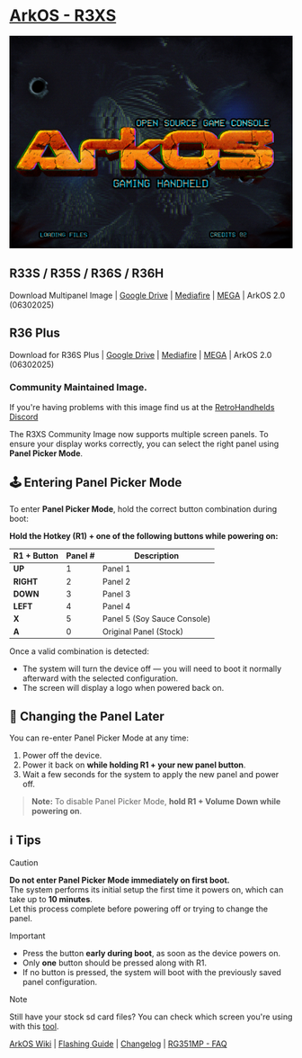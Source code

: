# [ArkOS - R3XS](https://aeolusux.github.io/ArkOS-R3XS/)
![](https://raw.githubusercontent.com/AeolusUX/ArkOS-R3XS/main/logo.bmp)


## R33S / R35S / R36S / R36H

Download Multipanel Image | [Google Drive](https://drive.google.com/file/d/1NPGRSuIJG6FOnzHHHn89rRQIo34CFZw1/view?usp=sharing) | [Mediafire](https://www.mediafire.com/file/i672xysm7j62kde/ArkOS_R35S-R36S_v2.0_05312025_MultiPanel.img.xz/file) | [MEGA](https://mega.nz/file/9JwHxL7B#mQp_S42JBdp3Bgv7ZDE8w850jo3mpjH6DHCo0wh3-yM) |  ArkOS 2.0 (06302025)


## R36 Plus
Download for R36S Plus | [Google Drive](https://drive.google.com/file/d/1TMRB8uwkTfk1g6k7c7zpyuxtooJZfyGu/view?usp=sharing) | [Mediafire](https://www.mediafire.com/file/dnv82zdbd47jqls/ArkOS_R36SPLUS_v2.0_03302025.img.xz/file) | [MEGA](https://mega.nz/file/8M4gDLiJ#fhbEHfB1-ph8afLuJEKchzDf-TSO8hozWNp0TAwMxwM) | ArkOS 2.0 (06302025)


### Community Maintained Image.
If you're having problems with this image find us at the [RetroHandhelds Discord](https://discord.gg/RetroHandhelds)

The R3XS Community Image now supports multiple screen panels. To ensure your display works correctly, you can select the right panel using **Panel Picker Mode**.

## 🕹️ Entering Panel Picker Mode

To enter **Panel Picker Mode**, hold the correct button combination during boot:

**Hold the Hotkey (R1) + one of the following buttons while powering on:**

| R1 + Button | Panel # | Description             |
|-------------|---------|-------------------------|
| **UP**       | 1       | Panel 1             |
| **RIGHT**       | 2       | Panel 2             |
| **DOWN**       | 3       | Panel 3             |
| **LEFT**       | 4       | Panel 4             |
| **X**       | 5       | Panel 5 (Soy Sauce Console)    |
| **A**       | 0       | Original Panel (Stock)  |

Once a valid combination is detected:
- The system will turn the device off — you will need to boot it normally afterward with the selected configuration.
- The screen will display a logo when powered back on.


## 🔁 Changing the Panel Later

You can re-enter Panel Picker Mode at any time:

1. Power off the device.
2. Power it back on **while holding R1 + your new panel button**.
3. Wait a few seconds for the system to apply the new panel and power off.

> **Note:** To disable Panel Picker Mode, **hold R1 + Volume Down while powering on**.


## ℹ️ Tips

> [!CAUTION]
> **Do not enter Panel Picker Mode immediately on first boot.**  
  The system performs its initial setup the first time it powers on, which can take up to **10 minutes**.  
  Let this process complete before powering off or trying to change the panel.

> [!IMPORTANT]  
> - Press the button **early during boot**, as soon as the device powers on.
> - Only **one** button should be pressed along with R1.
> - If no button is pressed, the system will boot with the previously saved panel configuration.

> [!NOTE]  
Still have your stock sd card files? You can check which screen you're using with this [tool](https://aeolusux.github.io/ArkOS-R3XS/tools/dtbIdentify.htm).

[ArkOS Wiki](https://github.com/christianhaitian/arkos/wiki) | [Flashing Guide](https://ko-fi.com/post/Installation-Guide-for-ArkOS-v2-0-01272024-J3J6TVPH1) | [Changelog](https://raw.githubusercontent.com/AeolusUX/ArkOS-R3XS-Updater/main/R3XS-Changelogs) | [RG351MP - FAQ](https://github.com/christianhaitian/arkos/wiki/Frequently-Asked-Questions---RG351MP)



